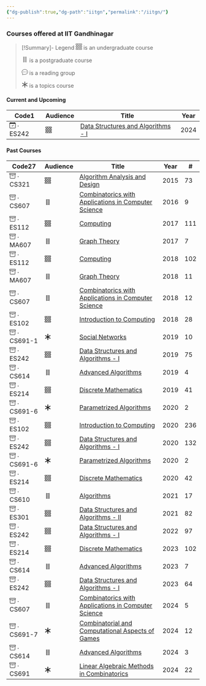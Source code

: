 ```yaml
---
{"dg-publish":true,"dg-path":"iitgn","permalink":"/iitgn/"}
---
```


### Courses offered at IIT Gandhinagar


> [!Summary]- Legend
>  <svg xmlns="http://www.w3.org/2000/svg" width="16" height="16" fill="currentColor" class="bi bi-bricks" viewBox="0 0 16 16"><path d="M0 .5A.5.5 0 0 1 .5 0h15a.5.5 0 0 1 .5.5v3a.5.5 0 0 1-.5.5H14v2h1.5a.5.5 0 0 1 .5.5v3a.5.5 0 0 1-.5.5H14v2h1.5a.5.5 0 0 1 .5.5v3a.5.5 0 0 1-.5.5H.5a.5.5 0 0 1-.5-.5v-3a.5.5 0 0 1 .5-.5H2v-2H.5a.5.5 0 0 1-.5-.5v-3A.5.5 0 0 1 .5 6H2V4H.5a.5.5 0 0 1-.5-.5zM3 4v2h4.5V4zm5.5 0v2H13V4zM3 10v2h4.5v-2zm5.5 0v2H13v-2zM1 1v2h3.5V1zm4.5 0v2h5V1zm6 0v2H15V1zM1 7v2h3.5V7zm4.5 0v2h5V7zm6 0v2H15V7zM1 13v2h3.5v-2zm4.5 0v2h5v-2zm6 0v2H15v-2z"/> </svg> is an undergraduate course 
>  
> <svg xmlns="http://www.w3.org/2000/svg" width="16" height="16" fill="currentColor" class="bi bi-ladder" viewBox="0 0 16 16"> <path d="M4.5 1a.5.5 0 0 1 .5.5V2h6v-.5a.5.5 0 0 1 1 0v14a.5.5 0 0 1-1 0V15H5v.5a.5.5 0 0 1-1 0v-14a.5.5 0 0 1 .5-.5M5 14h6v-2H5zm0-3h6V9H5zm0-3h6V6H5zm0-3h6V3H5z"/> </svg> is a postgraduate course
>
> <svg xmlns="http://www.w3.org/2000/svg" width="16" height="16" fill="currentColor" class="bi bi-chat-dots" viewBox="0 0 16 16"> <path d="M5 8a1 1 0 1 1-2 0 1 1 0 0 1 2 0m4 0a1 1 0 1 1-2 0 1 1 0 0 1 2 0m3 1a1 1 0 1 0 0-2 1 1 0 0 0 0 2"/><path d="m2.165 15.803.02-.004c1.83-.363 2.948-.842 3.468-1.105A9 9 0 0 0 8 15c4.418 0 8-3.134 8-7s-3.582-7-8-7-8 3.134-8 7c0 1.76.743 3.37 1.97 4.6a10.4 10.4 0 0 1-.524 2.318l-.003.011a11 11 0 0 1-.244.637c-.079.186.074.394.273.362a22 22 0 0 0 .693-.125m.8-3.108a1 1 0 0 0-.287-.801C1.618 10.83 1 9.468 1 8c0-3.192 3.004-6 7-6s7 2.808 7 6-3.004 6-7 6a8 8 0 0 1-2.088-.272 1 1 0 0 0-.711.074c-.387.196-1.24.57-2.634.893a11 11 0 0 0 .398-2"/></svg> is a reading group
> 
> <svg xmlns="http://www.w3.org/2000/svg" width="16" height="16" fill="currentColor" class="bi bi-asterisk" viewBox="0 0 16 16"> <path d="M8 0a1 1 0 0 1 1 1v5.268l4.562-2.634a1 1 0 1 1 1 1.732L10 8l4.562 2.634a1 1 0 1 1-1 1.732L9 9.732V15a1 1 0 1 1-2 0V9.732l-4.562 2.634a1 1 0 1 1-1-1.732L6 8 1.438 5.366a1 1 0 0 1 1-1.732L7 6.268V1a1 1 0 0 1 1-1"/></svg> is a topics course

#### Current and Upcoming

<div><table class="dataview table-view-table"><thead class="table-view-thead"><tr class="table-view-tr-header"><th class="table-view-th"><span>Code</span><span class="dataview small-text">1</span></th><th class="table-view-th"><span>Audience</span></th><th class="table-view-th"><span>Title</span></th><th class="table-view-th"><span>Year</span></th></tr></thead><tbody class="table-view-tbody"><tr><td><span><svg viewBox="0 0 16 16" class="bi bi-calendar-check" fill="currentColor" height="16" width="16" xmlns="http://www.w3.org/2000/svg">  <path d="M10.854 7.146a.5.5 0 0 1 0 .708l-3 3a.5.5 0 0 1-.708 0l-1.5-1.5a.5.5 0 1 1 .708-.708L7.5 9.793l2.646-2.647a.5.5 0 0 1 .708 0"></path>  <path d="M3.5 0a.5.5 0 0 1 .5.5V1h8V.5a.5.5 0 0 1 1 0V1h1a2 2 0 0 1 2 2v11a2 2 0 0 1-2 2H2a2 2 0 0 1-2-2V3a2 2 0 0 1 2-2h1V.5a.5.5 0 0 1 .5-.5M1 4v10a1 1 0 0 0 1 1h12a1 1 0 0 0 1-1V4z"></path></svg> · ES242</span></td><td><span><svg viewBox="0 0 16 16" class="bi bi-bricks" fill="currentColor" height="16" width="16" xmlns="http://www.w3.org/2000/svg">  <path d="M0 .5A.5.5 0 0 1 .5 0h15a.5.5 0 0 1 .5.5v3a.5.5 0 0 1-.5.5H14v2h1.5a.5.5 0 0 1 .5.5v3a.5.5 0 0 1-.5.5H14v2h1.5a.5.5 0 0 1 .5.5v3a.5.5 0 0 1-.5.5H.5a.5.5 0 0 1-.5-.5v-3a.5.5 0 0 1 .5-.5H2v-2H.5a.5.5 0 0 1-.5-.5v-3A.5.5 0 0 1 .5 6H2V4H.5a.5.5 0 0 1-.5-.5zM3 4v2h4.5V4zm5.5 0v2H13V4zM3 10v2h4.5v-2zm5.5 0v2H13v-2zM1 1v2h3.5V1zm4.5 0v2h5V1zm6 0v2H15V1zM1 7v2h3.5V7zm4.5 0v2h5V7zm6 0v2H15V7zM1 13v2h3.5v-2zm4.5 0v2h5v-2zm6 0v2H15v-2z"></path></svg></span></td><td><span><a data-tooltip-position="top" aria-label="Courses/IITGN/2024-03-ES242/Main.md" data-href="Courses/IITGN/2024-03-ES242/Main.md" href="Courses/IITGN/2024-03-ES242/Main.md" class="internal-link" target="_blank" rel="noopener nofollow">Data Structures and Algorithms - I</a></span></td><td>2024</td></tr></tbody></table></div>


#### Past Courses

<div><table class="dataview table-view-table"><thead class="table-view-thead"><tr class="table-view-tr-header"><th class="table-view-th"><span>Code</span><span class="dataview small-text">27</span></th><th class="table-view-th"><span>Audience</span></th><th class="table-view-th"><span>Title</span></th><th class="table-view-th"><span>Year</span></th><th class="table-view-th"><span>#</span></th></tr></thead><tbody class="table-view-tbody"><tr><td><span><svg viewBox="0 0 16 16" class="bi bi-archive" fill="currentColor" height="16" width="16" xmlns="http://www.w3.org/2000/svg"> <path d="M0 2a1 1 0 0 1 1-1h14a1 1 0 0 1 1 1v2a1 1 0 0 1-1 1v7.5a2.5 2.5 0 0 1-2.5 2.5h-9A2.5 2.5 0 0 1 1 12.5V5a1 1 0 0 1-1-1zm2 3v7.5A1.5 1.5 0 0 0 3.5 14h9a1.5 1.5 0 0 0 1.5-1.5V5zm13-3H1v2h14zM5 7.5a.5.5 0 0 1 .5-.5h5a.5.5 0 0 1 0 1h-5a.5.5 0 0 1-.5-.5"></path></svg> · CS321</span></td><td><span><svg viewBox="0 0 16 16" class="bi bi-bricks" fill="currentColor" height="16" width="16" xmlns="http://www.w3.org/2000/svg">  <path d="M0 .5A.5.5 0 0 1 .5 0h15a.5.5 0 0 1 .5.5v3a.5.5 0 0 1-.5.5H14v2h1.5a.5.5 0 0 1 .5.5v3a.5.5 0 0 1-.5.5H14v2h1.5a.5.5 0 0 1 .5.5v3a.5.5 0 0 1-.5.5H.5a.5.5 0 0 1-.5-.5v-3a.5.5 0 0 1 .5-.5H2v-2H.5a.5.5 0 0 1-.5-.5v-3A.5.5 0 0 1 .5 6H2V4H.5a.5.5 0 0 1-.5-.5zM3 4v2h4.5V4zm5.5 0v2H13V4zM3 10v2h4.5v-2zm5.5 0v2H13v-2zM1 1v2h3.5V1zm4.5 0v2h5V1zm6 0v2H15V1zM1 7v2h3.5V7zm4.5 0v2h5V7zm6 0v2H15V7zM1 13v2h3.5v-2zm4.5 0v2h5v-2zm6 0v2H15v-2z"></path></svg></span></td><td><span><a data-tooltip-position="top" aria-label="Courses/IITGN/2015-16-CS321/Main.md" data-href="Courses/IITGN/2015-16-CS321/Main.md" href="Courses/IITGN/2015-16-CS321/Main.md" class="internal-link" target="_blank" rel="noopener nofollow">Algorithm Analysis and Design</a></span></td><td>2015</td><td>73</td></tr><tr><td><span><svg viewBox="0 0 16 16" class="bi bi-archive" fill="currentColor" height="16" width="16" xmlns="http://www.w3.org/2000/svg"> <path d="M0 2a1 1 0 0 1 1-1h14a1 1 0 0 1 1 1v2a1 1 0 0 1-1 1v7.5a2.5 2.5 0 0 1-2.5 2.5h-9A2.5 2.5 0 0 1 1 12.5V5a1 1 0 0 1-1-1zm2 3v7.5A1.5 1.5 0 0 0 3.5 14h9a1.5 1.5 0 0 0 1.5-1.5V5zm13-3H1v2h14zM5 7.5a.5.5 0 0 1 .5-.5h5a.5.5 0 0 1 0 1h-5a.5.5 0 0 1-.5-.5"></path></svg> · CS607</span></td><td><span><svg viewBox="0 0 16 16" class="bi bi-ladder" fill="currentColor" height="16" width="16" xmlns="http://www.w3.org/2000/svg"> <path d="M4.5 1a.5.5 0 0 1 .5.5V2h6v-.5a.5.5 0 0 1 1 0v14a.5.5 0 0 1-1 0V15H5v.5a.5.5 0 0 1-1 0v-14a.5.5 0 0 1 .5-.5M5 14h6v-2H5zm0-3h6V9H5zm0-3h6V6H5zm0-3h6V3H5z"></path> </svg></span></td><td><span><a data-tooltip-position="top" aria-label="Courses/IITGN/2016-03-CS607/Main.md" data-href="Courses/IITGN/2016-03-CS607/Main.md" href="Courses/IITGN/2016-03-CS607/Main.md" class="internal-link" target="_blank" rel="noopener nofollow">Combinatorics with Applications in Computer Science</a></span></td><td>2016</td><td>9</td></tr><tr><td><span><svg viewBox="0 0 16 16" class="bi bi-archive" fill="currentColor" height="16" width="16" xmlns="http://www.w3.org/2000/svg"> <path d="M0 2a1 1 0 0 1 1-1h14a1 1 0 0 1 1 1v2a1 1 0 0 1-1 1v7.5a2.5 2.5 0 0 1-2.5 2.5h-9A2.5 2.5 0 0 1 1 12.5V5a1 1 0 0 1-1-1zm2 3v7.5A1.5 1.5 0 0 0 3.5 14h9a1.5 1.5 0 0 0 1.5-1.5V5zm13-3H1v2h14zM5 7.5a.5.5 0 0 1 .5-.5h5a.5.5 0 0 1 0 1h-5a.5.5 0 0 1-.5-.5"></path></svg> · ES112</span></td><td><span><svg viewBox="0 0 16 16" class="bi bi-bricks" fill="currentColor" height="16" width="16" xmlns="http://www.w3.org/2000/svg">  <path d="M0 .5A.5.5 0 0 1 .5 0h15a.5.5 0 0 1 .5.5v3a.5.5 0 0 1-.5.5H14v2h1.5a.5.5 0 0 1 .5.5v3a.5.5 0 0 1-.5.5H14v2h1.5a.5.5 0 0 1 .5.5v3a.5.5 0 0 1-.5.5H.5a.5.5 0 0 1-.5-.5v-3a.5.5 0 0 1 .5-.5H2v-2H.5a.5.5 0 0 1-.5-.5v-3A.5.5 0 0 1 .5 6H2V4H.5a.5.5 0 0 1-.5-.5zM3 4v2h4.5V4zm5.5 0v2H13V4zM3 10v2h4.5v-2zm5.5 0v2H13v-2zM1 1v2h3.5V1zm4.5 0v2h5V1zm6 0v2H15V1zM1 7v2h3.5V7zm4.5 0v2h5V7zm6 0v2H15V7zM1 13v2h3.5v-2zm4.5 0v2h5v-2zm6 0v2H15v-2z"></path></svg></span></td><td><span><a data-tooltip-position="top" aria-label="Courses/IITGN/2017-03-ES112/Main.md" data-href="Courses/IITGN/2017-03-ES112/Main.md" href="Courses/IITGN/2017-03-ES112/Main.md" class="internal-link" target="_blank" rel="noopener nofollow">Computing</a></span></td><td>2017</td><td>111</td></tr><tr><td><span><svg viewBox="0 0 16 16" class="bi bi-archive" fill="currentColor" height="16" width="16" xmlns="http://www.w3.org/2000/svg"> <path d="M0 2a1 1 0 0 1 1-1h14a1 1 0 0 1 1 1v2a1 1 0 0 1-1 1v7.5a2.5 2.5 0 0 1-2.5 2.5h-9A2.5 2.5 0 0 1 1 12.5V5a1 1 0 0 1-1-1zm2 3v7.5A1.5 1.5 0 0 0 3.5 14h9a1.5 1.5 0 0 0 1.5-1.5V5zm13-3H1v2h14zM5 7.5a.5.5 0 0 1 .5-.5h5a.5.5 0 0 1 0 1h-5a.5.5 0 0 1-.5-.5"></path></svg> · MA607</span></td><td><span><svg viewBox="0 0 16 16" class="bi bi-ladder" fill="currentColor" height="16" width="16" xmlns="http://www.w3.org/2000/svg"> <path d="M4.5 1a.5.5 0 0 1 .5.5V2h6v-.5a.5.5 0 0 1 1 0v14a.5.5 0 0 1-1 0V15H5v.5a.5.5 0 0 1-1 0v-14a.5.5 0 0 1 .5-.5M5 14h6v-2H5zm0-3h6V9H5zm0-3h6V6H5zm0-3h6V3H5z"></path> </svg></span></td><td><span><a data-tooltip-position="top" aria-label="Courses/IITGN/2017-01-MA607/Main.md" data-href="Courses/IITGN/2017-01-MA607/Main.md" href="Courses/IITGN/2017-01-MA607/Main.md" class="internal-link" target="_blank" rel="noopener nofollow">Graph Theory</a></span></td><td>2017</td><td>7</td></tr><tr><td><span><svg viewBox="0 0 16 16" class="bi bi-archive" fill="currentColor" height="16" width="16" xmlns="http://www.w3.org/2000/svg"> <path d="M0 2a1 1 0 0 1 1-1h14a1 1 0 0 1 1 1v2a1 1 0 0 1-1 1v7.5a2.5 2.5 0 0 1-2.5 2.5h-9A2.5 2.5 0 0 1 1 12.5V5a1 1 0 0 1-1-1zm2 3v7.5A1.5 1.5 0 0 0 3.5 14h9a1.5 1.5 0 0 0 1.5-1.5V5zm13-3H1v2h14zM5 7.5a.5.5 0 0 1 .5-.5h5a.5.5 0 0 1 0 1h-5a.5.5 0 0 1-.5-.5"></path></svg> · ES112</span></td><td><span><svg viewBox="0 0 16 16" class="bi bi-bricks" fill="currentColor" height="16" width="16" xmlns="http://www.w3.org/2000/svg">  <path d="M0 .5A.5.5 0 0 1 .5 0h15a.5.5 0 0 1 .5.5v3a.5.5 0 0 1-.5.5H14v2h1.5a.5.5 0 0 1 .5.5v3a.5.5 0 0 1-.5.5H14v2h1.5a.5.5 0 0 1 .5.5v3a.5.5 0 0 1-.5.5H.5a.5.5 0 0 1-.5-.5v-3a.5.5 0 0 1 .5-.5H2v-2H.5a.5.5 0 0 1-.5-.5v-3A.5.5 0 0 1 .5 6H2V4H.5a.5.5 0 0 1-.5-.5zM3 4v2h4.5V4zm5.5 0v2H13V4zM3 10v2h4.5v-2zm5.5 0v2H13v-2zM1 1v2h3.5V1zm4.5 0v2h5V1zm6 0v2H15V1zM1 7v2h3.5V7zm4.5 0v2h5V7zm6 0v2H15V7zM1 13v2h3.5v-2zm4.5 0v2h5v-2zm6 0v2H15v-2z"></path></svg></span></td><td><span><a data-tooltip-position="top" aria-label="Courses/IITGN/2018-03-ES112/Main.md" data-href="Courses/IITGN/2018-03-ES112/Main.md" href="Courses/IITGN/2018-03-ES112/Main.md" class="internal-link" target="_blank" rel="noopener nofollow">Computing</a></span></td><td>2018</td><td>102</td></tr><tr><td><span><svg viewBox="0 0 16 16" class="bi bi-archive" fill="currentColor" height="16" width="16" xmlns="http://www.w3.org/2000/svg"> <path d="M0 2a1 1 0 0 1 1-1h14a1 1 0 0 1 1 1v2a1 1 0 0 1-1 1v7.5a2.5 2.5 0 0 1-2.5 2.5h-9A2.5 2.5 0 0 1 1 12.5V5a1 1 0 0 1-1-1zm2 3v7.5A1.5 1.5 0 0 0 3.5 14h9a1.5 1.5 0 0 0 1.5-1.5V5zm13-3H1v2h14zM5 7.5a.5.5 0 0 1 .5-.5h5a.5.5 0 0 1 0 1h-5a.5.5 0 0 1-.5-.5"></path></svg> · MA607</span></td><td><span><svg viewBox="0 0 16 16" class="bi bi-ladder" fill="currentColor" height="16" width="16" xmlns="http://www.w3.org/2000/svg"> <path d="M4.5 1a.5.5 0 0 1 .5.5V2h6v-.5a.5.5 0 0 1 1 0v14a.5.5 0 0 1-1 0V15H5v.5a.5.5 0 0 1-1 0v-14a.5.5 0 0 1 .5-.5M5 14h6v-2H5zm0-3h6V9H5zm0-3h6V6H5zm0-3h6V3H5z"></path> </svg></span></td><td><span><a data-tooltip-position="top" aria-label="Courses/IITGN/2018-03-MA607/Main.md" data-href="Courses/IITGN/2018-03-MA607/Main.md" href="Courses/IITGN/2018-03-MA607/Main.md" class="internal-link" target="_blank" rel="noopener nofollow">Graph Theory</a></span></td><td>2018</td><td>11</td></tr><tr><td><span><svg viewBox="0 0 16 16" class="bi bi-archive" fill="currentColor" height="16" width="16" xmlns="http://www.w3.org/2000/svg"> <path d="M0 2a1 1 0 0 1 1-1h14a1 1 0 0 1 1 1v2a1 1 0 0 1-1 1v7.5a2.5 2.5 0 0 1-2.5 2.5h-9A2.5 2.5 0 0 1 1 12.5V5a1 1 0 0 1-1-1zm2 3v7.5A1.5 1.5 0 0 0 3.5 14h9a1.5 1.5 0 0 0 1.5-1.5V5zm13-3H1v2h14zM5 7.5a.5.5 0 0 1 .5-.5h5a.5.5 0 0 1 0 1h-5a.5.5 0 0 1-.5-.5"></path></svg> · CS607</span></td><td><span><svg viewBox="0 0 16 16" class="bi bi-ladder" fill="currentColor" height="16" width="16" xmlns="http://www.w3.org/2000/svg"> <path d="M4.5 1a.5.5 0 0 1 .5.5V2h6v-.5a.5.5 0 0 1 1 0v14a.5.5 0 0 1-1 0V15H5v.5a.5.5 0 0 1-1 0v-14a.5.5 0 0 1 .5-.5M5 14h6v-2H5zm0-3h6V9H5zm0-3h6V6H5zm0-3h6V3H5z"></path> </svg></span></td><td><span><a data-tooltip-position="top" aria-label="Courses/IITGN/2018-01-CS607/Main.md" data-href="Courses/IITGN/2018-01-CS607/Main.md" href="Courses/IITGN/2018-01-CS607/Main.md" class="internal-link" target="_blank" rel="noopener nofollow">Combinatorics with Applications in Computer Science</a></span></td><td>2018</td><td>12</td></tr><tr><td><span><svg viewBox="0 0 16 16" class="bi bi-archive" fill="currentColor" height="16" width="16" xmlns="http://www.w3.org/2000/svg"> <path d="M0 2a1 1 0 0 1 1-1h14a1 1 0 0 1 1 1v2a1 1 0 0 1-1 1v7.5a2.5 2.5 0 0 1-2.5 2.5h-9A2.5 2.5 0 0 1 1 12.5V5a1 1 0 0 1-1-1zm2 3v7.5A1.5 1.5 0 0 0 3.5 14h9a1.5 1.5 0 0 0 1.5-1.5V5zm13-3H1v2h14zM5 7.5a.5.5 0 0 1 .5-.5h5a.5.5 0 0 1 0 1h-5a.5.5 0 0 1-.5-.5"></path></svg> · ES102</span></td><td><span><svg viewBox="0 0 16 16" class="bi bi-bricks" fill="currentColor" height="16" width="16" xmlns="http://www.w3.org/2000/svg">  <path d="M0 .5A.5.5 0 0 1 .5 0h15a.5.5 0 0 1 .5.5v3a.5.5 0 0 1-.5.5H14v2h1.5a.5.5 0 0 1 .5.5v3a.5.5 0 0 1-.5.5H14v2h1.5a.5.5 0 0 1 .5.5v3a.5.5 0 0 1-.5.5H.5a.5.5 0 0 1-.5-.5v-3a.5.5 0 0 1 .5-.5H2v-2H.5a.5.5 0 0 1-.5-.5v-3A.5.5 0 0 1 .5 6H2V4H.5a.5.5 0 0 1-.5-.5zM3 4v2h4.5V4zm5.5 0v2H13V4zM3 10v2h4.5v-2zm5.5 0v2H13v-2zM1 1v2h3.5V1zm4.5 0v2h5V1zm6 0v2H15V1zM1 7v2h3.5V7zm4.5 0v2h5V7zm6 0v2H15V7zM1 13v2h3.5v-2zm4.5 0v2h5v-2zm6 0v2H15v-2z"></path></svg></span></td><td><span><a data-tooltip-position="top" aria-label="Courses/IITGN/2018-02-ES102/Main.md" data-href="Courses/IITGN/2018-02-ES102/Main.md" href="Courses/IITGN/2018-02-ES102/Main.md" class="internal-link" target="_blank" rel="noopener nofollow">Introduction to Computing</a></span></td><td>2018</td><td>28</td></tr><tr><td><span><svg viewBox="0 0 16 16" class="bi bi-archive" fill="currentColor" height="16" width="16" xmlns="http://www.w3.org/2000/svg"> <path d="M0 2a1 1 0 0 1 1-1h14a1 1 0 0 1 1 1v2a1 1 0 0 1-1 1v7.5a2.5 2.5 0 0 1-2.5 2.5h-9A2.5 2.5 0 0 1 1 12.5V5a1 1 0 0 1-1-1zm2 3v7.5A1.5 1.5 0 0 0 3.5 14h9a1.5 1.5 0 0 0 1.5-1.5V5zm13-3H1v2h14zM5 7.5a.5.5 0 0 1 .5-.5h5a.5.5 0 0 1 0 1h-5a.5.5 0 0 1-.5-.5"></path></svg> · CS691-1</span></td><td><span><svg viewBox="0 0 16 16" class="bi bi-asterisk" fill="currentColor" height="16" width="16" xmlns="http://www.w3.org/2000/svg"> <path d="M8 0a1 1 0 0 1 1 1v5.268l4.562-2.634a1 1 0 1 1 1 1.732L10 8l4.562 2.634a1 1 0 1 1-1 1.732L9 9.732V15a1 1 0 1 1-2 0V9.732l-4.562 2.634a1 1 0 1 1-1-1.732L6 8 1.438 5.366a1 1 0 0 1 1-1.732L7 6.268V1a1 1 0 0 1 1-1"></path></svg></span></td><td><span><a data-tooltip-position="top" aria-label="Courses/IITGN/2019-03-CS691/Main.md" data-href="Courses/IITGN/2019-03-CS691/Main.md" href="Courses/IITGN/2019-03-CS691/Main.md" class="internal-link" target="_blank" rel="noopener nofollow">Social Networks</a></span></td><td>2019</td><td>10</td></tr><tr><td><span><svg viewBox="0 0 16 16" class="bi bi-archive" fill="currentColor" height="16" width="16" xmlns="http://www.w3.org/2000/svg"> <path d="M0 2a1 1 0 0 1 1-1h14a1 1 0 0 1 1 1v2a1 1 0 0 1-1 1v7.5a2.5 2.5 0 0 1-2.5 2.5h-9A2.5 2.5 0 0 1 1 12.5V5a1 1 0 0 1-1-1zm2 3v7.5A1.5 1.5 0 0 0 3.5 14h9a1.5 1.5 0 0 0 1.5-1.5V5zm13-3H1v2h14zM5 7.5a.5.5 0 0 1 .5-.5h5a.5.5 0 0 1 0 1h-5a.5.5 0 0 1-.5-.5"></path></svg> · ES242</span></td><td><span><svg viewBox="0 0 16 16" class="bi bi-bricks" fill="currentColor" height="16" width="16" xmlns="http://www.w3.org/2000/svg">  <path d="M0 .5A.5.5 0 0 1 .5 0h15a.5.5 0 0 1 .5.5v3a.5.5 0 0 1-.5.5H14v2h1.5a.5.5 0 0 1 .5.5v3a.5.5 0 0 1-.5.5H14v2h1.5a.5.5 0 0 1 .5.5v3a.5.5 0 0 1-.5.5H.5a.5.5 0 0 1-.5-.5v-3a.5.5 0 0 1 .5-.5H2v-2H.5a.5.5 0 0 1-.5-.5v-3A.5.5 0 0 1 .5 6H2V4H.5a.5.5 0 0 1-.5-.5zM3 4v2h4.5V4zm5.5 0v2H13V4zM3 10v2h4.5v-2zm5.5 0v2H13v-2zM1 1v2h3.5V1zm4.5 0v2h5V1zm6 0v2H15V1zM1 7v2h3.5V7zm4.5 0v2h5V7zm6 0v2H15V7zM1 13v2h3.5v-2zm4.5 0v2h5v-2zm6 0v2H15v-2z"></path></svg></span></td><td><span><a data-tooltip-position="top" aria-label="Courses/IITGN/2019-03-ES242/Main.md" data-href="Courses/IITGN/2019-03-ES242/Main.md" href="Courses/IITGN/2019-03-ES242/Main.md" class="internal-link" target="_blank" rel="noopener nofollow">Data Structures and Algorithms - I</a></span></td><td>2019</td><td>75</td></tr><tr><td><span><svg viewBox="0 0 16 16" class="bi bi-archive" fill="currentColor" height="16" width="16" xmlns="http://www.w3.org/2000/svg"> <path d="M0 2a1 1 0 0 1 1-1h14a1 1 0 0 1 1 1v2a1 1 0 0 1-1 1v7.5a2.5 2.5 0 0 1-2.5 2.5h-9A2.5 2.5 0 0 1 1 12.5V5a1 1 0 0 1-1-1zm2 3v7.5A1.5 1.5 0 0 0 3.5 14h9a1.5 1.5 0 0 0 1.5-1.5V5zm13-3H1v2h14zM5 7.5a.5.5 0 0 1 .5-.5h5a.5.5 0 0 1 0 1h-5a.5.5 0 0 1-.5-.5"></path></svg> · CS614</span></td><td><span><svg viewBox="0 0 16 16" class="bi bi-ladder" fill="currentColor" height="16" width="16" xmlns="http://www.w3.org/2000/svg"> <path d="M4.5 1a.5.5 0 0 1 .5.5V2h6v-.5a.5.5 0 0 1 1 0v14a.5.5 0 0 1-1 0V15H5v.5a.5.5 0 0 1-1 0v-14a.5.5 0 0 1 .5-.5M5 14h6v-2H5zm0-3h6V9H5zm0-3h6V6H5zm0-3h6V3H5z"></path> </svg></span></td><td><span><a data-tooltip-position="top" aria-label="Courses/IITGN/2019-01-CS614/Main.md" data-href="Courses/IITGN/2019-01-CS614/Main.md" href="Courses/IITGN/2019-01-CS614/Main.md" class="internal-link" target="_blank" rel="noopener nofollow">Advanced Algorithms</a></span></td><td>2019</td><td>4</td></tr><tr><td><span><svg viewBox="0 0 16 16" class="bi bi-archive" fill="currentColor" height="16" width="16" xmlns="http://www.w3.org/2000/svg"> <path d="M0 2a1 1 0 0 1 1-1h14a1 1 0 0 1 1 1v2a1 1 0 0 1-1 1v7.5a2.5 2.5 0 0 1-2.5 2.5h-9A2.5 2.5 0 0 1 1 12.5V5a1 1 0 0 1-1-1zm2 3v7.5A1.5 1.5 0 0 0 3.5 14h9a1.5 1.5 0 0 0 1.5-1.5V5zm13-3H1v2h14zM5 7.5a.5.5 0 0 1 .5-.5h5a.5.5 0 0 1 0 1h-5a.5.5 0 0 1-.5-.5"></path></svg> · ES214</span></td><td><span><svg viewBox="0 0 16 16" class="bi bi-bricks" fill="currentColor" height="16" width="16" xmlns="http://www.w3.org/2000/svg">  <path d="M0 .5A.5.5 0 0 1 .5 0h15a.5.5 0 0 1 .5.5v3a.5.5 0 0 1-.5.5H14v2h1.5a.5.5 0 0 1 .5.5v3a.5.5 0 0 1-.5.5H14v2h1.5a.5.5 0 0 1 .5.5v3a.5.5 0 0 1-.5.5H.5a.5.5 0 0 1-.5-.5v-3a.5.5 0 0 1 .5-.5H2v-2H.5a.5.5 0 0 1-.5-.5v-3A.5.5 0 0 1 .5 6H2V4H.5a.5.5 0 0 1-.5-.5zM3 4v2h4.5V4zm5.5 0v2H13V4zM3 10v2h4.5v-2zm5.5 0v2H13v-2zM1 1v2h3.5V1zm4.5 0v2h5V1zm6 0v2H15V1zM1 7v2h3.5V7zm4.5 0v2h5V7zm6 0v2H15V7zM1 13v2h3.5v-2zm4.5 0v2h5v-2zm6 0v2H15v-2z"></path></svg></span></td><td><span><a data-tooltip-position="top" aria-label="Courses/IITGN/2019-01-ES214/Main.md" data-href="Courses/IITGN/2019-01-ES214/Main.md" href="Courses/IITGN/2019-01-ES214/Main.md" class="internal-link" target="_blank" rel="noopener nofollow">Discrete Mathematics</a></span></td><td>2019</td><td>41</td></tr><tr><td><span><svg viewBox="0 0 16 16" class="bi bi-archive" fill="currentColor" height="16" width="16" xmlns="http://www.w3.org/2000/svg"> <path d="M0 2a1 1 0 0 1 1-1h14a1 1 0 0 1 1 1v2a1 1 0 0 1-1 1v7.5a2.5 2.5 0 0 1-2.5 2.5h-9A2.5 2.5 0 0 1 1 12.5V5a1 1 0 0 1-1-1zm2 3v7.5A1.5 1.5 0 0 0 3.5 14h9a1.5 1.5 0 0 0 1.5-1.5V5zm13-3H1v2h14zM5 7.5a.5.5 0 0 1 .5-.5h5a.5.5 0 0 1 0 1h-5a.5.5 0 0 1-.5-.5"></path></svg> · CS691-6</span></td><td><span><svg viewBox="0 0 16 16" class="bi bi-asterisk" fill="currentColor" height="16" width="16" xmlns="http://www.w3.org/2000/svg"> <path d="M8 0a1 1 0 0 1 1 1v5.268l4.562-2.634a1 1 0 1 1 1 1.732L10 8l4.562 2.634a1 1 0 1 1-1 1.732L9 9.732V15a1 1 0 1 1-2 0V9.732l-4.562 2.634a1 1 0 1 1-1-1.732L6 8 1.438 5.366a1 1 0 0 1 1-1.732L7 6.268V1a1 1 0 0 1 1-1"></path></svg></span></td><td><span><a data-tooltip-position="top" aria-label="Courses/IITGN/2020-03-CS691/Main.md" data-href="Courses/IITGN/2020-03-CS691/Main.md" href="Courses/IITGN/2020-03-CS691/Main.md" class="internal-link" target="_blank" rel="noopener nofollow">Parametrized Algorithms</a></span></td><td>2020</td><td>2</td></tr><tr><td><span><svg viewBox="0 0 16 16" class="bi bi-archive" fill="currentColor" height="16" width="16" xmlns="http://www.w3.org/2000/svg"> <path d="M0 2a1 1 0 0 1 1-1h14a1 1 0 0 1 1 1v2a1 1 0 0 1-1 1v7.5a2.5 2.5 0 0 1-2.5 2.5h-9A2.5 2.5 0 0 1 1 12.5V5a1 1 0 0 1-1-1zm2 3v7.5A1.5 1.5 0 0 0 3.5 14h9a1.5 1.5 0 0 0 1.5-1.5V5zm13-3H1v2h14zM5 7.5a.5.5 0 0 1 .5-.5h5a.5.5 0 0 1 0 1h-5a.5.5 0 0 1-.5-.5"></path></svg> · ES102</span></td><td><span><svg viewBox="0 0 16 16" class="bi bi-bricks" fill="currentColor" height="16" width="16" xmlns="http://www.w3.org/2000/svg">  <path d="M0 .5A.5.5 0 0 1 .5 0h15a.5.5 0 0 1 .5.5v3a.5.5 0 0 1-.5.5H14v2h1.5a.5.5 0 0 1 .5.5v3a.5.5 0 0 1-.5.5H14v2h1.5a.5.5 0 0 1 .5.5v3a.5.5 0 0 1-.5.5H.5a.5.5 0 0 1-.5-.5v-3a.5.5 0 0 1 .5-.5H2v-2H.5a.5.5 0 0 1-.5-.5v-3A.5.5 0 0 1 .5 6H2V4H.5a.5.5 0 0 1-.5-.5zM3 4v2h4.5V4zm5.5 0v2H13V4zM3 10v2h4.5v-2zm5.5 0v2H13v-2zM1 1v2h3.5V1zm4.5 0v2h5V1zm6 0v2H15V1zM1 7v2h3.5V7zm4.5 0v2h5V7zm6 0v2H15V7zM1 13v2h3.5v-2zm4.5 0v2h5v-2zm6 0v2H15v-2z"></path></svg></span></td><td><span><a data-tooltip-position="top" aria-label="Courses/IITGN/2020-03-ES102/Main.md" data-href="Courses/IITGN/2020-03-ES102/Main.md" href="Courses/IITGN/2020-03-ES102/Main.md" class="internal-link" target="_blank" rel="noopener nofollow">Introduction to Computing</a></span></td><td>2020</td><td>236</td></tr><tr><td><span><svg viewBox="0 0 16 16" class="bi bi-archive" fill="currentColor" height="16" width="16" xmlns="http://www.w3.org/2000/svg"> <path d="M0 2a1 1 0 0 1 1-1h14a1 1 0 0 1 1 1v2a1 1 0 0 1-1 1v7.5a2.5 2.5 0 0 1-2.5 2.5h-9A2.5 2.5 0 0 1 1 12.5V5a1 1 0 0 1-1-1zm2 3v7.5A1.5 1.5 0 0 0 3.5 14h9a1.5 1.5 0 0 0 1.5-1.5V5zm13-3H1v2h14zM5 7.5a.5.5 0 0 1 .5-.5h5a.5.5 0 0 1 0 1h-5a.5.5 0 0 1-.5-.5"></path></svg> · ES242</span></td><td><span><svg viewBox="0 0 16 16" class="bi bi-bricks" fill="currentColor" height="16" width="16" xmlns="http://www.w3.org/2000/svg">  <path d="M0 .5A.5.5 0 0 1 .5 0h15a.5.5 0 0 1 .5.5v3a.5.5 0 0 1-.5.5H14v2h1.5a.5.5 0 0 1 .5.5v3a.5.5 0 0 1-.5.5H14v2h1.5a.5.5 0 0 1 .5.5v3a.5.5 0 0 1-.5.5H.5a.5.5 0 0 1-.5-.5v-3a.5.5 0 0 1 .5-.5H2v-2H.5a.5.5 0 0 1-.5-.5v-3A.5.5 0 0 1 .5 6H2V4H.5a.5.5 0 0 1-.5-.5zM3 4v2h4.5V4zm5.5 0v2H13V4zM3 10v2h4.5v-2zm5.5 0v2H13v-2zM1 1v2h3.5V1zm4.5 0v2h5V1zm6 0v2H15V1zM1 7v2h3.5V7zm4.5 0v2h5V7zm6 0v2H15V7zM1 13v2h3.5v-2zm4.5 0v2h5v-2zm6 0v2H15v-2z"></path></svg></span></td><td><span><a data-tooltip-position="top" aria-label="Courses/IITGN/2020-03-ES242/Main.md" data-href="Courses/IITGN/2020-03-ES242/Main.md" href="Courses/IITGN/2020-03-ES242/Main.md" class="internal-link" target="_blank" rel="noopener nofollow">Data Structures and Algorithms - I</a></span></td><td>2020</td><td>132</td></tr><tr><td><span><svg viewBox="0 0 16 16" class="bi bi-archive" fill="currentColor" height="16" width="16" xmlns="http://www.w3.org/2000/svg"> <path d="M0 2a1 1 0 0 1 1-1h14a1 1 0 0 1 1 1v2a1 1 0 0 1-1 1v7.5a2.5 2.5 0 0 1-2.5 2.5h-9A2.5 2.5 0 0 1 1 12.5V5a1 1 0 0 1-1-1zm2 3v7.5A1.5 1.5 0 0 0 3.5 14h9a1.5 1.5 0 0 0 1.5-1.5V5zm13-3H1v2h14zM5 7.5a.5.5 0 0 1 .5-.5h5a.5.5 0 0 1 0 1h-5a.5.5 0 0 1-.5-.5"></path></svg> · CS691-6</span></td><td><span><svg viewBox="0 0 16 16" class="bi bi-asterisk" fill="currentColor" height="16" width="16" xmlns="http://www.w3.org/2000/svg"> <path d="M8 0a1 1 0 0 1 1 1v5.268l4.562-2.634a1 1 0 1 1 1 1.732L10 8l4.562 2.634a1 1 0 1 1-1 1.732L9 9.732V15a1 1 0 1 1-2 0V9.732l-4.562 2.634a1 1 0 1 1-1-1.732L6 8 1.438 5.366a1 1 0 0 1 1-1.732L7 6.268V1a1 1 0 0 1 1-1"></path></svg></span></td><td><span><a data-tooltip-position="top" aria-label="Courses/IITGN/2020-01-CS691/Main.md" data-href="Courses/IITGN/2020-01-CS691/Main.md" href="Courses/IITGN/2020-01-CS691/Main.md" class="internal-link" target="_blank" rel="noopener nofollow">Parametrized Algorithms</a></span></td><td>2020</td><td>2</td></tr><tr><td><span><svg viewBox="0 0 16 16" class="bi bi-archive" fill="currentColor" height="16" width="16" xmlns="http://www.w3.org/2000/svg"> <path d="M0 2a1 1 0 0 1 1-1h14a1 1 0 0 1 1 1v2a1 1 0 0 1-1 1v7.5a2.5 2.5 0 0 1-2.5 2.5h-9A2.5 2.5 0 0 1 1 12.5V5a1 1 0 0 1-1-1zm2 3v7.5A1.5 1.5 0 0 0 3.5 14h9a1.5 1.5 0 0 0 1.5-1.5V5zm13-3H1v2h14zM5 7.5a.5.5 0 0 1 .5-.5h5a.5.5 0 0 1 0 1h-5a.5.5 0 0 1-.5-.5"></path></svg> · ES214</span></td><td><span><svg viewBox="0 0 16 16" class="bi bi-bricks" fill="currentColor" height="16" width="16" xmlns="http://www.w3.org/2000/svg">  <path d="M0 .5A.5.5 0 0 1 .5 0h15a.5.5 0 0 1 .5.5v3a.5.5 0 0 1-.5.5H14v2h1.5a.5.5 0 0 1 .5.5v3a.5.5 0 0 1-.5.5H14v2h1.5a.5.5 0 0 1 .5.5v3a.5.5 0 0 1-.5.5H.5a.5.5 0 0 1-.5-.5v-3a.5.5 0 0 1 .5-.5H2v-2H.5a.5.5 0 0 1-.5-.5v-3A.5.5 0 0 1 .5 6H2V4H.5a.5.5 0 0 1-.5-.5zM3 4v2h4.5V4zm5.5 0v2H13V4zM3 10v2h4.5v-2zm5.5 0v2H13v-2zM1 1v2h3.5V1zm4.5 0v2h5V1zm6 0v2H15V1zM1 7v2h3.5V7zm4.5 0v2h5V7zm6 0v2H15V7zM1 13v2h3.5v-2zm4.5 0v2h5v-2zm6 0v2H15v-2z"></path></svg></span></td><td><span><a data-tooltip-position="top" aria-label="Courses/IITGN/2020-01-ES214/Main.md" data-href="Courses/IITGN/2020-01-ES214/Main.md" href="Courses/IITGN/2020-01-ES214/Main.md" class="internal-link" target="_blank" rel="noopener nofollow">Discrete Mathematics</a></span></td><td>2020</td><td>42</td></tr><tr><td><span><svg viewBox="0 0 16 16" class="bi bi-archive" fill="currentColor" height="16" width="16" xmlns="http://www.w3.org/2000/svg"> <path d="M0 2a1 1 0 0 1 1-1h14a1 1 0 0 1 1 1v2a1 1 0 0 1-1 1v7.5a2.5 2.5 0 0 1-2.5 2.5h-9A2.5 2.5 0 0 1 1 12.5V5a1 1 0 0 1-1-1zm2 3v7.5A1.5 1.5 0 0 0 3.5 14h9a1.5 1.5 0 0 0 1.5-1.5V5zm13-3H1v2h14zM5 7.5a.5.5 0 0 1 .5-.5h5a.5.5 0 0 1 0 1h-5a.5.5 0 0 1-.5-.5"></path></svg> · CS610</span></td><td><span><svg viewBox="0 0 16 16" class="bi bi-ladder" fill="currentColor" height="16" width="16" xmlns="http://www.w3.org/2000/svg"> <path d="M4.5 1a.5.5 0 0 1 .5.5V2h6v-.5a.5.5 0 0 1 1 0v14a.5.5 0 0 1-1 0V15H5v.5a.5.5 0 0 1-1 0v-14a.5.5 0 0 1 .5-.5M5 14h6v-2H5zm0-3h6V9H5zm0-3h6V6H5zm0-3h6V3H5z"></path> </svg></span></td><td><span><a data-tooltip-position="top" aria-label="Courses/IITGN/2021-03-CS610/Main.md" data-href="Courses/IITGN/2021-03-CS610/Main.md" href="Courses/IITGN/2021-03-CS610/Main.md" class="internal-link" target="_blank" rel="noopener nofollow">Algorithms</a></span></td><td>2021</td><td>17</td></tr><tr><td><span><svg viewBox="0 0 16 16" class="bi bi-archive" fill="currentColor" height="16" width="16" xmlns="http://www.w3.org/2000/svg"> <path d="M0 2a1 1 0 0 1 1-1h14a1 1 0 0 1 1 1v2a1 1 0 0 1-1 1v7.5a2.5 2.5 0 0 1-2.5 2.5h-9A2.5 2.5 0 0 1 1 12.5V5a1 1 0 0 1-1-1zm2 3v7.5A1.5 1.5 0 0 0 3.5 14h9a1.5 1.5 0 0 0 1.5-1.5V5zm13-3H1v2h14zM5 7.5a.5.5 0 0 1 .5-.5h5a.5.5 0 0 1 0 1h-5a.5.5 0 0 1-.5-.5"></path></svg> · ES301</span></td><td><span><svg viewBox="0 0 16 16" class="bi bi-bricks" fill="currentColor" height="16" width="16" xmlns="http://www.w3.org/2000/svg">  <path d="M0 .5A.5.5 0 0 1 .5 0h15a.5.5 0 0 1 .5.5v3a.5.5 0 0 1-.5.5H14v2h1.5a.5.5 0 0 1 .5.5v3a.5.5 0 0 1-.5.5H14v2h1.5a.5.5 0 0 1 .5.5v3a.5.5 0 0 1-.5.5H.5a.5.5 0 0 1-.5-.5v-3a.5.5 0 0 1 .5-.5H2v-2H.5a.5.5 0 0 1-.5-.5v-3A.5.5 0 0 1 .5 6H2V4H.5a.5.5 0 0 1-.5-.5zM3 4v2h4.5V4zm5.5 0v2H13V4zM3 10v2h4.5v-2zm5.5 0v2H13v-2zM1 1v2h3.5V1zm4.5 0v2h5V1zm6 0v2H15V1zM1 7v2h3.5V7zm4.5 0v2h5V7zm6 0v2H15V7zM1 13v2h3.5v-2zm4.5 0v2h5v-2zm6 0v2H15v-2z"></path></svg></span></td><td><span><a data-tooltip-position="top" aria-label="Courses/IITGN/2021-01-ES301/Main.md" data-href="Courses/IITGN/2021-01-ES301/Main.md" href="Courses/IITGN/2021-01-ES301/Main.md" class="internal-link" target="_blank" rel="noopener nofollow">Data Structures and Algorithms - II</a></span></td><td>2021</td><td>82</td></tr><tr><td><span><svg viewBox="0 0 16 16" class="bi bi-archive" fill="currentColor" height="16" width="16" xmlns="http://www.w3.org/2000/svg"> <path d="M0 2a1 1 0 0 1 1-1h14a1 1 0 0 1 1 1v2a1 1 0 0 1-1 1v7.5a2.5 2.5 0 0 1-2.5 2.5h-9A2.5 2.5 0 0 1 1 12.5V5a1 1 0 0 1-1-1zm2 3v7.5A1.5 1.5 0 0 0 3.5 14h9a1.5 1.5 0 0 0 1.5-1.5V5zm13-3H1v2h14zM5 7.5a.5.5 0 0 1 .5-.5h5a.5.5 0 0 1 0 1h-5a.5.5 0 0 1-.5-.5"></path></svg> · ES242</span></td><td><span><svg viewBox="0 0 16 16" class="bi bi-bricks" fill="currentColor" height="16" width="16" xmlns="http://www.w3.org/2000/svg">  <path d="M0 .5A.5.5 0 0 1 .5 0h15a.5.5 0 0 1 .5.5v3a.5.5 0 0 1-.5.5H14v2h1.5a.5.5 0 0 1 .5.5v3a.5.5 0 0 1-.5.5H14v2h1.5a.5.5 0 0 1 .5.5v3a.5.5 0 0 1-.5.5H.5a.5.5 0 0 1-.5-.5v-3a.5.5 0 0 1 .5-.5H2v-2H.5a.5.5 0 0 1-.5-.5v-3A.5.5 0 0 1 .5 6H2V4H.5a.5.5 0 0 1-.5-.5zM3 4v2h4.5V4zm5.5 0v2H13V4zM3 10v2h4.5v-2zm5.5 0v2H13v-2zM1 1v2h3.5V1zm4.5 0v2h5V1zm6 0v2H15V1zM1 7v2h3.5V7zm4.5 0v2h5V7zm6 0v2H15V7zM1 13v2h3.5v-2zm4.5 0v2h5v-2zm6 0v2H15v-2z"></path></svg></span></td><td><span><a data-tooltip-position="top" aria-label="Courses/IITGN/2022-03-ES242/Main.md" data-href="Courses/IITGN/2022-03-ES242/Main.md" href="Courses/IITGN/2022-03-ES242/Main.md" class="internal-link" target="_blank" rel="noopener nofollow">Data Structures and Algorithms - I</a></span></td><td>2022</td><td>97</td></tr><tr><td><span><svg viewBox="0 0 16 16" class="bi bi-archive" fill="currentColor" height="16" width="16" xmlns="http://www.w3.org/2000/svg"> <path d="M0 2a1 1 0 0 1 1-1h14a1 1 0 0 1 1 1v2a1 1 0 0 1-1 1v7.5a2.5 2.5 0 0 1-2.5 2.5h-9A2.5 2.5 0 0 1 1 12.5V5a1 1 0 0 1-1-1zm2 3v7.5A1.5 1.5 0 0 0 3.5 14h9a1.5 1.5 0 0 0 1.5-1.5V5zm13-3H1v2h14zM5 7.5a.5.5 0 0 1 .5-.5h5a.5.5 0 0 1 0 1h-5a.5.5 0 0 1-.5-.5"></path></svg> · ES214</span></td><td><span><svg viewBox="0 0 16 16" class="bi bi-bricks" fill="currentColor" height="16" width="16" xmlns="http://www.w3.org/2000/svg">  <path d="M0 .5A.5.5 0 0 1 .5 0h15a.5.5 0 0 1 .5.5v3a.5.5 0 0 1-.5.5H14v2h1.5a.5.5 0 0 1 .5.5v3a.5.5 0 0 1-.5.5H14v2h1.5a.5.5 0 0 1 .5.5v3a.5.5 0 0 1-.5.5H.5a.5.5 0 0 1-.5-.5v-3a.5.5 0 0 1 .5-.5H2v-2H.5a.5.5 0 0 1-.5-.5v-3A.5.5 0 0 1 .5 6H2V4H.5a.5.5 0 0 1-.5-.5zM3 4v2h4.5V4zm5.5 0v2H13V4zM3 10v2h4.5v-2zm5.5 0v2H13v-2zM1 1v2h3.5V1zm4.5 0v2h5V1zm6 0v2H15V1zM1 7v2h3.5V7zm4.5 0v2h5V7zm6 0v2H15V7zM1 13v2h3.5v-2zm4.5 0v2h5v-2zm6 0v2H15v-2z"></path></svg></span></td><td><span><a data-tooltip-position="top" aria-label="Courses/IITGN/2023-03-ES214/Main.md" data-href="Courses/IITGN/2023-03-ES214/Main.md" href="Courses/IITGN/2023-03-ES214/Main.md" class="internal-link" target="_blank" rel="noopener nofollow">Discrete Mathematics</a></span></td><td>2023</td><td>102</td></tr><tr><td><span><svg viewBox="0 0 16 16" class="bi bi-archive" fill="currentColor" height="16" width="16" xmlns="http://www.w3.org/2000/svg"> <path d="M0 2a1 1 0 0 1 1-1h14a1 1 0 0 1 1 1v2a1 1 0 0 1-1 1v7.5a2.5 2.5 0 0 1-2.5 2.5h-9A2.5 2.5 0 0 1 1 12.5V5a1 1 0 0 1-1-1zm2 3v7.5A1.5 1.5 0 0 0 3.5 14h9a1.5 1.5 0 0 0 1.5-1.5V5zm13-3H1v2h14zM5 7.5a.5.5 0 0 1 .5-.5h5a.5.5 0 0 1 0 1h-5a.5.5 0 0 1-.5-.5"></path></svg> · CS614</span></td><td><span><svg viewBox="0 0 16 16" class="bi bi-ladder" fill="currentColor" height="16" width="16" xmlns="http://www.w3.org/2000/svg"> <path d="M4.5 1a.5.5 0 0 1 .5.5V2h6v-.5a.5.5 0 0 1 1 0v14a.5.5 0 0 1-1 0V15H5v.5a.5.5 0 0 1-1 0v-14a.5.5 0 0 1 .5-.5M5 14h6v-2H5zm0-3h6V9H5zm0-3h6V6H5zm0-3h6V3H5z"></path> </svg></span></td><td><span><a data-tooltip-position="top" aria-label="Courses/IITGN/2023-01-CS614/Main.md" data-href="Courses/IITGN/2023-01-CS614/Main.md" href="Courses/IITGN/2023-01-CS614/Main.md" class="internal-link" target="_blank" rel="noopener nofollow">Advanced Algorithms</a></span></td><td>2023</td><td>7</td></tr><tr><td><span><svg viewBox="0 0 16 16" class="bi bi-archive" fill="currentColor" height="16" width="16" xmlns="http://www.w3.org/2000/svg"> <path d="M0 2a1 1 0 0 1 1-1h14a1 1 0 0 1 1 1v2a1 1 0 0 1-1 1v7.5a2.5 2.5 0 0 1-2.5 2.5h-9A2.5 2.5 0 0 1 1 12.5V5a1 1 0 0 1-1-1zm2 3v7.5A1.5 1.5 0 0 0 3.5 14h9a1.5 1.5 0 0 0 1.5-1.5V5zm13-3H1v2h14zM5 7.5a.5.5 0 0 1 .5-.5h5a.5.5 0 0 1 0 1h-5a.5.5 0 0 1-.5-.5"></path></svg> · ES242</span></td><td><span><svg viewBox="0 0 16 16" class="bi bi-bricks" fill="currentColor" height="16" width="16" xmlns="http://www.w3.org/2000/svg">  <path d="M0 .5A.5.5 0 0 1 .5 0h15a.5.5 0 0 1 .5.5v3a.5.5 0 0 1-.5.5H14v2h1.5a.5.5 0 0 1 .5.5v3a.5.5 0 0 1-.5.5H14v2h1.5a.5.5 0 0 1 .5.5v3a.5.5 0 0 1-.5.5H.5a.5.5 0 0 1-.5-.5v-3a.5.5 0 0 1 .5-.5H2v-2H.5a.5.5 0 0 1-.5-.5v-3A.5.5 0 0 1 .5 6H2V4H.5a.5.5 0 0 1-.5-.5zM3 4v2h4.5V4zm5.5 0v2H13V4zM3 10v2h4.5v-2zm5.5 0v2H13v-2zM1 1v2h3.5V1zm4.5 0v2h5V1zm6 0v2H15V1zM1 7v2h3.5V7zm4.5 0v2h5V7zm6 0v2H15V7zM1 13v2h3.5v-2zm4.5 0v2h5v-2zm6 0v2H15v-2z"></path></svg></span></td><td><span><a data-tooltip-position="top" aria-label="Courses/IITGN/2023-01-ES242/Main.md" data-href="Courses/IITGN/2023-01-ES242/Main.md" href="Courses/IITGN/2023-01-ES242/Main.md" class="internal-link" target="_blank" rel="noopener nofollow">Data Structures and Algorithms - I</a></span></td><td>2023</td><td>64</td></tr><tr><td><span><svg viewBox="0 0 16 16" class="bi bi-archive" fill="currentColor" height="16" width="16" xmlns="http://www.w3.org/2000/svg"> <path d="M0 2a1 1 0 0 1 1-1h14a1 1 0 0 1 1 1v2a1 1 0 0 1-1 1v7.5a2.5 2.5 0 0 1-2.5 2.5h-9A2.5 2.5 0 0 1 1 12.5V5a1 1 0 0 1-1-1zm2 3v7.5A1.5 1.5 0 0 0 3.5 14h9a1.5 1.5 0 0 0 1.5-1.5V5zm13-3H1v2h14zM5 7.5a.5.5 0 0 1 .5-.5h5a.5.5 0 0 1 0 1h-5a.5.5 0 0 1-.5-.5"></path></svg> · CS607</span></td><td><span><svg viewBox="0 0 16 16" class="bi bi-ladder" fill="currentColor" height="16" width="16" xmlns="http://www.w3.org/2000/svg"> <path d="M4.5 1a.5.5 0 0 1 .5.5V2h6v-.5a.5.5 0 0 1 1 0v14a.5.5 0 0 1-1 0V15H5v.5a.5.5 0 0 1-1 0v-14a.5.5 0 0 1 .5-.5M5 14h6v-2H5zm0-3h6V9H5zm0-3h6V6H5zm0-3h6V3H5z"></path> </svg></span></td><td><span><a data-tooltip-position="top" aria-label="Courses/IITGN/2024-01-CS607/Main.md" data-href="Courses/IITGN/2024-01-CS607/Main.md" href="Courses/IITGN/2024-01-CS607/Main.md" class="internal-link" target="_blank" rel="noopener nofollow">Combinatorics with Applications in Computer Science</a></span></td><td>2024</td><td>5</td></tr><tr><td><span><svg viewBox="0 0 16 16" class="bi bi-archive" fill="currentColor" height="16" width="16" xmlns="http://www.w3.org/2000/svg"> <path d="M0 2a1 1 0 0 1 1-1h14a1 1 0 0 1 1 1v2a1 1 0 0 1-1 1v7.5a2.5 2.5 0 0 1-2.5 2.5h-9A2.5 2.5 0 0 1 1 12.5V5a1 1 0 0 1-1-1zm2 3v7.5A1.5 1.5 0 0 0 3.5 14h9a1.5 1.5 0 0 0 1.5-1.5V5zm13-3H1v2h14zM5 7.5a.5.5 0 0 1 .5-.5h5a.5.5 0 0 1 0 1h-5a.5.5 0 0 1-.5-.5"></path></svg> · CS691-7</span></td><td><span><svg viewBox="0 0 16 16" class="bi bi-asterisk" fill="currentColor" height="16" width="16" xmlns="http://www.w3.org/2000/svg"> <path d="M8 0a1 1 0 0 1 1 1v5.268l4.562-2.634a1 1 0 1 1 1 1.732L10 8l4.562 2.634a1 1 0 1 1-1 1.732L9 9.732V15a1 1 0 1 1-2 0V9.732l-4.562 2.634a1 1 0 1 1-1-1.732L6 8 1.438 5.366a1 1 0 0 1 1-1.732L7 6.268V1a1 1 0 0 1 1-1"></path></svg></span></td><td><span><a data-tooltip-position="top" aria-label="Courses/IITGN/2024-01-CS691/Main.md" data-href="Courses/IITGN/2024-01-CS691/Main.md" href="Courses/IITGN/2024-01-CS691/Main.md" class="internal-link" target="_blank" rel="noopener nofollow">Combinatorial and Computational Aspects of Games</a></span></td><td>2024</td><td>12</td></tr><tr><td><span><svg viewBox="0 0 16 16" class="bi bi-archive" fill="currentColor" height="16" width="16" xmlns="http://www.w3.org/2000/svg"> <path d="M0 2a1 1 0 0 1 1-1h14a1 1 0 0 1 1 1v2a1 1 0 0 1-1 1v7.5a2.5 2.5 0 0 1-2.5 2.5h-9A2.5 2.5 0 0 1 1 12.5V5a1 1 0 0 1-1-1zm2 3v7.5A1.5 1.5 0 0 0 3.5 14h9a1.5 1.5 0 0 0 1.5-1.5V5zm13-3H1v2h14zM5 7.5a.5.5 0 0 1 .5-.5h5a.5.5 0 0 1 0 1h-5a.5.5 0 0 1-.5-.5"></path></svg> · CS614</span></td><td><span><svg viewBox="0 0 16 16" class="bi bi-ladder" fill="currentColor" height="16" width="16" xmlns="http://www.w3.org/2000/svg"> <path d="M4.5 1a.5.5 0 0 1 .5.5V2h6v-.5a.5.5 0 0 1 1 0v14a.5.5 0 0 1-1 0V15H5v.5a.5.5 0 0 1-1 0v-14a.5.5 0 0 1 .5-.5M5 14h6v-2H5zm0-3h6V9H5zm0-3h6V6H5zm0-3h6V3H5z"></path> </svg></span></td><td><span><a data-tooltip-position="top" aria-label="Courses/IITGN/2024-02-CS614/Main.md" data-href="Courses/IITGN/2024-02-CS614/Main.md" href="Courses/IITGN/2024-02-CS614/Main.md" class="internal-link" target="_blank" rel="noopener nofollow">Advanced Algorithms</a></span></td><td>2024</td><td>3</td></tr><tr><td><span><svg viewBox="0 0 16 16" class="bi bi-archive" fill="currentColor" height="16" width="16" xmlns="http://www.w3.org/2000/svg"> <path d="M0 2a1 1 0 0 1 1-1h14a1 1 0 0 1 1 1v2a1 1 0 0 1-1 1v7.5a2.5 2.5 0 0 1-2.5 2.5h-9A2.5 2.5 0 0 1 1 12.5V5a1 1 0 0 1-1-1zm2 3v7.5A1.5 1.5 0 0 0 3.5 14h9a1.5 1.5 0 0 0 1.5-1.5V5zm13-3H1v2h14zM5 7.5a.5.5 0 0 1 .5-.5h5a.5.5 0 0 1 0 1h-5a.5.5 0 0 1-.5-.5"></path></svg> · CS691</span></td><td><span><svg viewBox="0 0 16 16" class="bi bi-asterisk" fill="currentColor" height="16" width="16" xmlns="http://www.w3.org/2000/svg"> <path d="M8 0a1 1 0 0 1 1 1v5.268l4.562-2.634a1 1 0 1 1 1 1.732L10 8l4.562 2.634a1 1 0 1 1-1 1.732L9 9.732V15a1 1 0 1 1-2 0V9.732l-4.562 2.634a1 1 0 1 1-1-1.732L6 8 1.438 5.366a1 1 0 0 1 1-1.732L7 6.268V1a1 1 0 0 1 1-1"></path></svg></span></td><td><span><a data-tooltip-position="top" aria-label="Courses/IITGN/2024-02-CS691/Main.md" data-href="Courses/IITGN/2024-02-CS691/Main.md" href="Courses/IITGN/2024-02-CS691/Main.md" class="internal-link" target="_blank" rel="noopener nofollow">Linear Algebraic Methods in Combinatorics</a></span></td><td>2024</td><td>22</td></tr></tbody></table></div>

